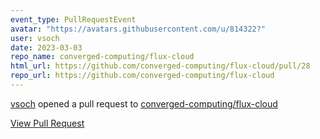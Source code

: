 ```yaml
---
event_type: PullRequestEvent
avatar: "https://avatars.githubusercontent.com/u/814322?"
user: vsoch
date: 2023-03-03
repo_name: converged-computing/flux-cloud
html_url: https://github.com/converged-computing/flux-cloud/pull/28
repo_url: https://github.com/converged-computing/flux-cloud
---
```


<a href='https://github.com/vsoch' target='_blank'>vsoch</a> opened a pull request to <a href='https://github.com/converged-computing/flux-cloud' target='_blank'>converged-computing/flux-cloud</a>

<a href='https://github.com/converged-computing/flux-cloud/pull/28' target='_blank'>View Pull Request</a>